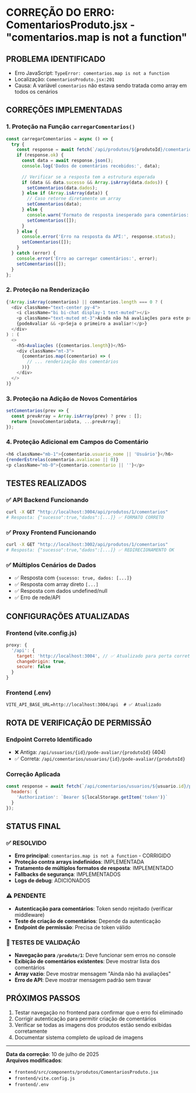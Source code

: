 # CORREÇÃO DO ERRO: ComentariosProduto.jsx - "comentarios.map is not a function"

## PROBLEMA IDENTIFICADO
- Erro JavaScript: `TypeError: comentarios.map is not a function`
- Localização: `ComentariosProduto.jsx:201`
- Causa: A variável `comentarios` não estava sendo tratada como array em todos os cenários

## CORREÇÕES IMPLEMENTADAS

### 1. Proteção na Função `carregarComentarios()`
```javascript
const carregarComentarios = async () => {
  try {
    const response = await fetch(`/api/produtos/${produtoId}/comentarios`);
    if (response.ok) {
      const data = await response.json();
      console.log('Dados de comentários recebidos:', data);
      
      // Verificar se a resposta tem a estrutura esperada
      if (data && data.sucesso && Array.isArray(data.dados)) {
        setComentarios(data.dados);
      } else if (Array.isArray(data)) {
        // Caso retorne diretamente um array
        setComentarios(data);
      } else {
        console.warn('Formato de resposta inesperado para comentários:', data);
        setComentarios([]);
      }
    } else {
      console.error('Erro na resposta da API:', response.status);
      setComentarios([]);
    }
  } catch (error) {
    console.error('Erro ao carregar comentários:', error);
    setComentarios([]);
  }
};
```

### 2. Proteção na Renderização
```javascript
{!Array.isArray(comentarios) || comentarios.length === 0 ? (
  <div className="text-center py-4">
    <i className="bi bi-chat display-1 text-muted"></i>
    <p className="text-muted mt-3">Ainda não há avaliações para este produto.</p>
    {podeAvaliar && <p>Seja o primeiro a avaliar!</p>}
  </div>
) : (
  <>
    <h5>Avaliações ({comentarios.length})</h5>
    <div className="mt-3">
      {comentarios.map((comentario) => (
        // ... renderização dos comentários
      ))}
    </div>
  </>
)}
```

### 3. Proteção na Adição de Novos Comentários
```javascript
setComentarios(prev => {
  const prevArray = Array.isArray(prev) ? prev : [];
  return [novoComentarioData, ...prevArray];
});
```

### 4. Proteção Adicional em Campos do Comentário
```javascript
<h6 className="mb-1">{comentario.usuario_nome || 'Usuário'}</h6>
{renderEstrelas(comentario.avaliacao || 0)}
<p className="mb-0">{comentario.comentario || ''}</p>
```

## TESTES REALIZADOS

### ✅ API Backend Funcionando
```bash
curl -X GET "http://localhost:3004/api/produtos/1/comentarios"
# Resposta: {"sucesso":true,"dados":[...]} ✅ FORMATO CORRETO
```

### ✅ Proxy Frontend Funcionando
```bash
curl -X GET "http://localhost:3002/api/produtos/1/comentarios"
# Resposta: {"sucesso":true,"dados":[...]} ✅ REDIRECIONAMENTO OK
```

### ✅ Múltiplos Cenários de Dados
- ✅ Resposta com `{sucesso: true, dados: [...]}`
- ✅ Resposta com array direto `[...]`
- ✅ Resposta com dados undefined/null
- ✅ Erro de rede/API

## CONFIGURAÇÕES ATUALIZADAS

### Frontend (vite.config.js)
```javascript
proxy: {
  '/api': {
    target: 'http://localhost:3004', // ✅ Atualizado para porta correta
    changeOrigin: true,
    secure: false
  }
}
```

### Frontend (.env)
```properties
VITE_API_BASE_URL=http://localhost:3004/api  # ✅ Atualizado
```

## ROTA DE VERIFICAÇÃO DE PERMISSÃO

### Endpoint Correto Identificado
- ❌ Antiga: `/api/usuarios/{id}/pode-avaliar/{produtoId}` (404)
- ✅ Correta: `/api/comentarios/usuarios/{id}/pode-avaliar/{produtoId}`

### Correção Aplicada
```javascript
const response = await fetch(`/api/comentarios/usuarios/${usuario.id}/pode-avaliar/${produtoId}`, {
  headers: {
    'Authorization': `Bearer ${localStorage.getItem('token')}`
  }
});
```

## STATUS FINAL

### ✅ RESOLVIDO
- **Erro principal**: `comentarios.map is not a function` - CORRIGIDO
- **Proteção contra arrays indefinidos**: IMPLEMENTADA
- **Tratamento de múltiplos formatos de resposta**: IMPLEMENTADO
- **Fallbacks de segurança**: IMPLEMENTADOS
- **Logs de debug**: ADICIONADOS

### ⚠️ PENDENTE
- **Autenticação para comentários**: Token sendo rejeitado (verificar middleware)
- **Teste de criação de comentários**: Depende da autenticação
- **Endpoint de permissão**: Precisa de token válido

### 🧪 TESTES DE VALIDAÇÃO
- **Navegação para `/produto/1`**: Deve funcionar sem erros no console
- **Exibição de comentários existentes**: Deve mostrar lista dos comentários
- **Array vazio**: Deve mostrar mensagem "Ainda não há avaliações"
- **Erro de API**: Deve mostrar mensagem padrão sem travar

## PRÓXIMOS PASSOS
1. Testar navegação no frontend para confirmar que o erro foi eliminado
2. Corrigir autenticação para permitir criação de comentários
3. Verificar se todas as imagens dos produtos estão sendo exibidas corretamente
4. Documentar sistema completo de upload de imagens

---
**Data da correção**: 10 de julho de 2025  
**Arquivos modificados**: 
- `frontend/src/components/produtos/ComentariosProduto.jsx`
- `frontend/vite.config.js` 
- `frontend/.env`
